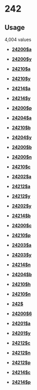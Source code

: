 # 242

## Usage

4,004 values

-   **[24200$a](../../tags/242/24200a-1.md)**  

-   **[24200$y](../../tags/242/24200y-2.md)**  

-   **[24210$a](../../tags/242/24210a-3.md)**  

-   **[24210$y](../../tags/242/24210y-4.md)**  

-   **[24214$a](../../tags/242/24214a-5.md)**  

-   **[24214$y](../../tags/242/24214y-6.md)**  

-   **[24200$p](../../tags/242/24200p-7.md)**  

-   **[24204$a](../../tags/242/24204a-8.md)**  

-   **[24210$b](../../tags/242/24210b-9.md)**  

-   **[24204$y](../../tags/242/24204y-10.md)**  

-   **[24200$b](../../tags/242/24200b-11.md)**  

-   **[24200$n](../../tags/242/24200n-12.md)**  

-   **[24210$c](../../tags/242/24210c-13.md)**  

-   **[24202$a](../../tags/242/24202a-14.md)**  

-   **[24212$a](../../tags/242/24212a-15.md)**  

-   **[24212$y](../../tags/242/24212y-16.md)**  

-   **[24202$y](../../tags/242/24202y-17.md)**  

-   **[24214$b](../../tags/242/24214b-18.md)**  

-   **[24200$c](../../tags/242/24200c-19.md)**  

-   **[24210$p](../../tags/242/24210p-20.md)**  

-   **[24203$a](../../tags/242/24203a-21.md)**  

-   **[24203$y](../../tags/242/24203y-22.md)**  

-   **[24214$n](../../tags/242/24214n-23.md)**  

-   **[24204$b](../../tags/242/24204b-24.md)**  

-   **[24210$h](../../tags/242/24210h-25.md)**  

-   **[24210$n](../../tags/242/24210n-26.md)**  

-   **[242$](../../tags/242/242-27.md)**  

-   **[24200$6](../../tags/242/242006-28.md)**  

-   **[24201$a](../../tags/242/24201a-29.md)**  

-   **[24201$y](../../tags/242/24201y-30.md)**  

-   **[24212$c](../../tags/242/24212c-31.md)**  

-   **[24212$n](../../tags/242/24212n-32.md)**  

-   **[24212$p](../../tags/242/24212p-33.md)**  

-   **[24214$c](../../tags/242/24214c-34.md)**  

-   **[24214$p](../../tags/242/24214p-35.md)**  


